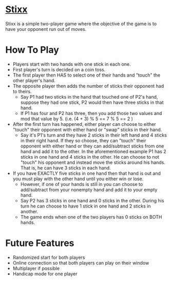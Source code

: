 # [Stixx](https://github.com/Mg4145/stixx)

Stixx is a simple two-player game where the objective of the game is to
have your opponent run out of moves.

# How To Play

* Players start with two hands with one stick in each one.
* First player's turn is decided on a coin toss.
* The first player then HAS to select one of their hands and "touch" the other player's
hand.
* The opposite player then adds the number of sticks their opponent had to theirs.
  * Say P1 had two sticks in the hand that touched one of P2's hand, suppose
they had one stick, P2 would then have three sticks in that hand.
  * If P1 has four and P2 has three, then you add those two values and mod that
  value by 5. (i.e. (4 + 3) % 5 == 7 % 5 == 2 )
* After the first turn has happened, either player can choose to either "touch"
their opponent with either hand or "swap" sticks in their hand.
  * Say it's P1's turn and they have 2 sticks in their left hand and 4 sticks in
  their right hand. If they so choose, they can "touch" their opponent with either
  hand or they can add/subtract sticks from one hand and add it to the other. In
  the aforementioned example P1 has 2 sticks in one hand and 4 sticks in the other.
  He can choose to not "touch" his opponent and instead move the sticks around his
  hands. That is, he can have 3 sticks in each hand.
* If you have EXACTLY five sticks in one hand then that hand is out and you must
play with the other hand until you either win or lose.
  * However, if one of your hands is still in you can choose to add/subtract from
  your nonempty hand and add it to your empty hand.
  * Say P2 has 3 sticks in one hand and 0 sticks in the other. During his turn
  he can choose to have 1 stick in one hand and 2 sticks in another.
  * The game ends when one of the two players has 0 sticks on BOTH hands.


# Future Features
* Randomized start for both players
* Online connection so that both players can play on their window
* Multiplayer if possible
* Handicap mode for one player
